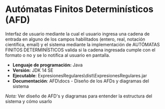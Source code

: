 # Autómatas Finitos Determinísticos (AFD)
Interfaz de usuario mediante la cual el usuario ingresa una cadena de entrada en alguno de los campos habilitados (entero, real, notación científica, email) y el sistema mediante la implementación de AUTÓMATAS FINITOS DETERMINÍSTICOS valida si la cadena ingresada cumple con el formato o no y se lo notifica al usuario en pantalla.
- __Lenguaje de programación:__ Java
- __Versión:__ JDK 14 SE
- __Ejecutable__: ExpresionesRegulares\dist\ExpresionesRegulares.jar
- __Documentación__: AFD\docs - Diseño de los AFDs y diagramas del sistema

*Nota:* Ver diseño de AFD's y diagramas para entender la estructura del sistema y cómo usarlo
